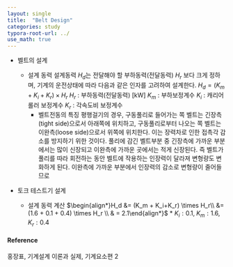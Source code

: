 ```yaml
---
layout: single
title:  "Belt Design"
categories: study
typora-root-url: ../
use_math: true
---
```


- 벨트의 설계
  - 설계 동력
    설계동력 $H_d$는 전달해야 할 부하동력(전달동력) $H_r$ 보다 크게 정하며, 기계의 운전상태에 따라 다음과 같은 인자를 고려하여 설계한다. 
    $H_d = (K_m + K_i+K_r) \times H_r$
    $H_r$ : 부하동력(전달동력) [kW]
    $K_m$ : 부하보정계수
    $K_i$ : 캐리어 롤러 보정계수
    $K_r$ : 각속도비 보정계수
    - 벨트전동의 특징
      	평행걸기의 경우, 구동풀리로 들어가는 쪽 벨트는 긴장측(tight side)으로서 아래쪽에 위치하고, 구동풀리로부터 나오는 쪽 벨트는 이완측(loose side)으로서 위쪽에 위치한다. 이는 장력차로 인한 접촉각 감소를 방지하기 위한 것이다.
      	풀리에 감긴 벨트부분 중 긴장측에 가까운 부분에서는 많이 신장되고 이완측에 가까운 곳에서는 적게 신장된다. 즉 벨트가 풀리를 따라 회전하는 동안 벨트에 작용하는 인장력이 달라져 변형량도 변화하게 된다. 이완측에 가까운 부분에서 인장력의 감소로 변형량이 줄어들므로



- 토크 테스트기 설계
  - 설계 동력 계산
    $\begin{align*}H_d &= (K_m + K_i+K_r) \times H_r\\
    &= (1.6 + 0.1 + 0.4) \times H_r \\
    & = 2.1\end{align*}$
    &#42; $K_i : 0.1,\; K_m : 1.6,\; K_r : 0.4$

#### Reference

홍장표, 기계설계 이론과 실제, 기계요소편 2
